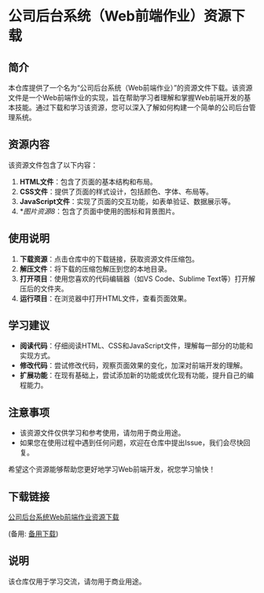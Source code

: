 # 公司后台系统（Web前端作业）资源下载

## 简介

本仓库提供了一个名为“公司后台系统（Web前端作业）”的资源文件下载。该资源文件是一个Web前端作业的实现，旨在帮助学习者理解和掌握Web前端开发的基本技能。通过下载和学习该资源，您可以深入了解如何构建一个简单的公司后台管理系统。

## 资源内容

该资源文件包含了以下内容：

1. **HTML文件**：包含了页面的基本结构和布局。
2. **CSS文件**：提供了页面的样式设计，包括颜色、字体、布局等。
3. **JavaScript文件**：实现了页面的交互功能，如表单验证、数据展示等。
4. **图片资源8*：包含了页面中使用的图标和背景图片。

## 使用说明

1. **下载资源**：点击仓库中的下载链接，获取资源文件压缩包。
2. **解压文件**：将下载的压缩包解压到您的本地目录。
3. **打开项目**：使用您喜欢的代码编辑器（如VS Code、Sublime Text等）打开解压后的文件夹。
4. **运行项目**：在浏览器中打开HTML文件，查看页面效果。

## 学习建议

- **阅读代码**：仔细阅读HTML、CSS和JavaScript文件，理解每一部分的功能和实现方式。
- **修改代码**：尝试修改代码，观察页面效果的变化，加深对前端开发的理解。
- **扩展功能**：在现有基础上，尝试添加新的功能或优化现有功能，提升自己的编程能力。

## 注意事项

- 该资源文件仅供学习和参考使用，请勿用于商业用途。
- 如果您在使用过程中遇到任何问题，欢迎在仓库中提出Issue，我们会尽快回复。

希望这个资源能够帮助您更好地学习Web前端开发，祝您学习愉快！

## 下载链接
[公司后台系统Web前端作业资源下载](https://pan.quark.cn/s/6ad2a21bd966) 

(备用: [备用下载](https://pan.baidu.com/s/1P-1dVuQzzbsBXpeEdY4dhQ?pwd=1234))

## 说明

该仓库仅用于学习交流，请勿用于商业用途。
